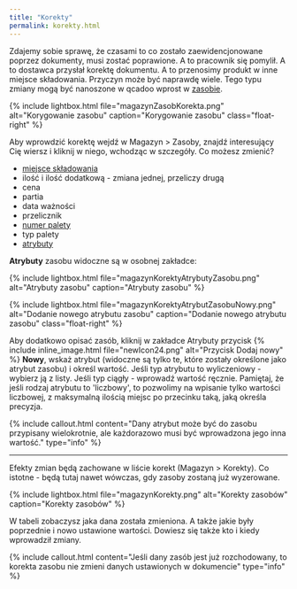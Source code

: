 ```yaml
---
title: "Korekty"
permalink: korekty.html
---
```


Zdajemy sobie sprawę, że czasami to co zostało zaewidencjonowane poprzez dokumenty, musi zostać poprawione. A to pracownik się pomylił. A to dostawca przysłał korektę dokumentu. A to przenosimy produkt w inne miejsce składowania. Przyczyn może być naprawdę wiele. Tego typu zmiany mogą być nanoszone w qcadoo wprost w [zasobie](/zasoby).

{% include lightbox.html file="magazynZasobKorekta.png" alt="Korygowanie zasobu" caption="Korygowanie zasobu" class="float-right" %}

Aby wprowdzić korektę wejdź w Magazyn > Zasoby, znajdź interesujący Cię wiersz i kliknij w niego, wchodząc w szczegóły. Co możesz zmienić?
- [miejsce składowania](/miejsca-skladowania)
- ilość i ilość dodatkową - zmiana jednej, przeliczy drugą
- cena
- partia
- data ważności
- przelicznik
- [numer palety](/numery-wlasne-palet)
- typ palety
- [atrybuty](/atrybuty)

**Atrybuty** zasobu widoczne są w osobnej zakładce:

{% include lightbox.html file="magazynKorektyAtrybutyZasobu.png" alt="Atrybuty zasobu" caption="Atrybuty zasobu" %}

{% include lightbox.html file="magazynKorektyAtrybutZasobuNowy.png" alt="Dodanie nowego atrybutu zasobu" caption="Dodanie nowego atrybutu zasobu" class="float-right" %}

Aby dodatkowo opisać zasób, kliknij w zakładce Atrybuty przycisk {% include inline_image.html file="newIcon24.png" alt="Przycisk Dodaj nowy" %} **Nowy**, wskaż atrybut (widoczne są tylko te, które zostały określone jako atrybut zasobu) i określ wartość. Jeśli typ atrybutu to wyliczeniowy - wybierz ją z listy. Jeśli typ ciągły - wprowadź wartość ręcznie. Pamiętaj, że jeśli rodzaj atrybutu to 'liczbowy', to pozwolimy na wpisanie tylko wartości liczbowej, z maksymalną ilością miejsc po przecinku taką, jaką określa precyzja.

{% include callout.html content="Dany atrybut może być do zasobu przypisany wielokrotnie, ale każdorazowo musi być wprowadzona jego inna wartość." type="info" %}


---
Efekty zmian będą zachowane w liście korekt (Magazyn > Korekty). Co istotne - będą tutaj nawet wówczas, gdy zasoby zostaną już wyzerowane. 

{% include lightbox.html file="magazynKorekty.png" alt="Korekty zasobów" caption="Korekty zasobów" %}

W tabeli zobaczysz jaka dana została zmieniona. A także jakie były poprzednie i nowo ustawione wartości. Dowiesz się także kto i kiedy wprowadził zmiany.

{% include callout.html content="Jeśli dany zasób jest już rozchodowany, to korekta zasobu nie zmieni danych ustawionych w dokumencie" type="info" %} 